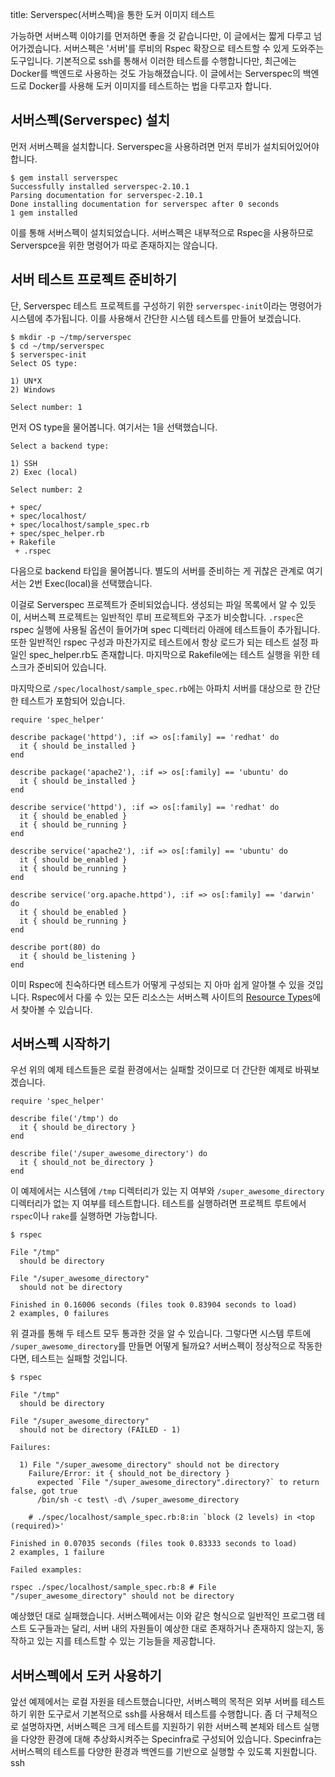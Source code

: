 title: Serverspec(서버스펙)을 통한 도커 이미지 테스트

가능하면 서버스펙 이야기를 먼저하면 좋을 것 같습니다만, 이 글에서는 짧게 다루고 넘어가겠습니다. 서버스펙은 '서버'를 루비의 Rspec 확장으로 테스트할 수 있게 도와주는 도구입니다. 기본적으로 ssh를 통해서 이러한 테스트를 수행합니다만, 최근에는 Docker를 백엔드로 사용하는 것도 가능해졌습니다. 이 글에서는 Serverspec의 백엔드로 Docker를 사용해 도커 이미지를 테스트하는 법을 다루고자 합니다.

<!--more-->

## 서버스펙(Serverspec) 설치

먼저 서버스펙을 설치합니다. Serverspec을 사용하려면 먼저 루비가 설치되어있어야 합니다.

```
$ gem install serverspec
Successfully installed serverspec-2.10.1
Parsing documentation for serverspec-2.10.1
Done installing documentation for serverspec after 0 seconds
1 gem installed
```

이를 통해 서버스펙이 설치되었습니다. 서버스펙은 내부적으로 Rspec을 사용하므로 Serverspce을 위한 명령어가 따로 존재하지는 않습니다.

## 서버 테스트 프로젝트 준비하기

단, Serverspec 테스트 프로젝트를 구성하기 위한 `serverspec-init`이라는 명령어가 시스템에 추가됩니다. 이를 사용해서 간단한 시스템 테스트를 만들어 보겠습니다.

```
$ mkdir -p ~/tmp/serverspec
$ cd ~/tmp/serverspec
$ serverspec-init
Select OS type:

1) UN*X
2) Windows

Select number: 1
```

먼저 OS type을 물어봅니다. 여기서는 1을 선택했습니다.

```
Select a backend type:

1) SSH
2) Exec (local)

Select number: 2

+ spec/
+ spec/localhost/
+ spec/localhost/sample_spec.rb
+ spec/spec_helper.rb
+ Rakefile
 + .rspec
 ```

다음으로 backend 타입을 물어봅니다. 별도의 서버를 준비하는 게 귀찮은 관계로 여기서는 2번 Exec(local)을 선택했습니다.

이걸로 Serverspec 프로젝트가 준비되었습니다. 생성되는 파일 목록에서 알 수 있듯이, 서버스펙 프로젝트는 일반적인 루비 프로젝트와 구조가 비슷합니다. `.rspec`은 rspec 실행에 사용될 옵션이 들어가며 spec 디렉터리 아래에 테스트들이 추가됩니다. 또한 일반적인 rspec 구성과 마찬가지로 테스트에서 항상 로드가 되는 테스트 설정 파일인 spec_helper.rb도 존재합니다. 마지막으로 Rakefile에는 테스트 실행을 위한 테스크가 준비되어 있습니다.

마지막으로 `/spec/localhost/sample_spec.rb`에는 아파치 서버를 대상으로 한 간단한 테스트가 포함되어 있습니다.

```
require 'spec_helper'

describe package('httpd'), :if => os[:family] == 'redhat' do
  it { should be_installed }
end

describe package('apache2'), :if => os[:family] == 'ubuntu' do
  it { should be_installed }
end

describe service('httpd'), :if => os[:family] == 'redhat' do
  it { should be_enabled }
  it { should be_running }
end

describe service('apache2'), :if => os[:family] == 'ubuntu' do
  it { should be_enabled }
  it { should be_running }
end

describe service('org.apache.httpd'), :if => os[:family] == 'darwin' do
  it { should be_enabled }
  it { should be_running }
end

describe port(80) do
  it { should be_listening }
end
```

이미 Rspec에 친숙하다면 테스트가 어떻게 구성되는 지 아마 쉽게 알아챌 수 있을 것입니다. Rspec에서 다룰 수 있는 모든 리소스는 서버스펙 사이트의 [Resource Types](http://serverspec.org/resource_types.html)에서 찾아볼 수 있습니다.

## 서버스펙 시작하기

우선 위의 예제 테스트들은 로컬 환경에서는 실패할 것이므로 더 간단한 예제로 바꿔보겠습니다.

```
require 'spec_helper'

describe file('/tmp') do
  it { should be_directory }
end

describe file('/super_awesome_directory') do
  it { should_not be_directory }
end
```

이 예제에서는 시스템에 `/tmp` 디렉터리가 있는 지 여부와 `/super_awesome_directory` 디렉터리가 없는 지 여부를 테스트합니다. 테스트를 실행하려면 프로젝트 루트에서 `rspec`이나 `rake`를 실행하면 가능합니다.

```
$ rspec

File "/tmp"
  should be directory

File "/super_awesome_directory"
  should not be directory

Finished in 0.16006 seconds (files took 0.83904 seconds to load)
2 examples, 0 failures
```

위 결과를 통해 두 테스트 모두 통과한 것을 알 수 있습니다. 그렇다면 시스템 루트에 `/super_awesome_directory`를 만들면 어떻게 될까요? 서버스펙이 정상적으로 작동한다면, 테스트는 실패할 것입니다.


```
$ rspec

File "/tmp"
  should be directory

File "/super_awesome_directory"
  should not be directory (FAILED - 1)

Failures:

  1) File "/super_awesome_directory" should not be directory
    Failure/Error: it { should_not be_directory }
      expected `File "/super_awesome_directory".directory?` to return false, got true
      /bin/sh -c test\ -d\ /super_awesome_directory

    # ./spec/localhost/sample_spec.rb:8:in `block (2 levels) in <top (required)>'

Finished in 0.07035 seconds (files took 0.83333 seconds to load)
2 examples, 1 failure

Failed examples:

rspec ./spec/localhost/sample_spec.rb:8 # File "/super_awesome_directory" should not be directory
```

예상했던 대로 실패했습니다. 서버스펙에서는 이와 같은 형식으로 일반적인 프로그램 테스트 도구들과는 달리, 서버 내의 자원들이 예상한 대로 존재하거나 존재하지 않는지, 동작하고 있는 지를 테스트할 수 있는 기능들을 제공합니다.

## 서버스펙에서 도커 사용하기

앞선 예제에서는 로컬 자원을 테스트했습니다만, 서버스펙의 목적은 외부 서버를 테스트하기 위한 도구로서 기본적으로 ssh를 사용해서 테스트를 수행합니다. 좀 더 구체적으로 설명하자면, 서버스펙은 크게 테스트를 지원하기 위한 서버스펙 본체와 테스트 실행을 다양한 환경에 대해 추상화시켜주는 Specinfra로 구성되어 있습니다. Specinfra는 서버스펙의 테스트를 다양한 환경과 백엔드를 기반으로 실행할 수 있도록 지원합니다. ssh
